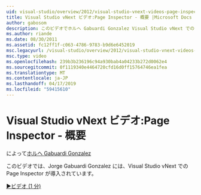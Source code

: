 ```yaml
---
uid: visual-studio/overview/2012/visual-studio-vnext-videos-page-inspector-introduction
title: Visual Studio vNext ビデオ:Page Inspector - 概要 |Microsoft Docs
author: gabosom
description: このビデオでホルヘ Gabuardi Gonzalez Visual Studio vNext での Page Inspector が導入されています
ms.author: riande
ms.date: 08/30/2011
ms.assetid: fc12ff1f-c063-4786-9783-b9d6e6452019
msc.legacyurl: /visual-studio/overview/2012/visual-studio-vnext-videos-page-inspector-introduction
msc.type: video
ms.openlocfilehash: 239b3b236196c94a930bab4a04233b272d0062e4
ms.sourcegitcommit: 0f1119340e4464720cfd16d0ff15764746ea1fea
ms.translationtype: MT
ms.contentlocale: ja-JP
ms.lasthandoff: 04/17/2019
ms.locfileid: "59415610"
---
```

# <a name="visual-studio-vnext-videos-page-inspector---introduction"></a>Visual Studio vNext ビデオ:Page Inspector - 概要

によって[ホルヘ Gabuardi Gonzalez](https://github.com/gabosom)

このビデオでは、Jorge Gabuardi Gonzalez には、Visual Studio vNext での Page Inspector が導入されています。

[&#9654;ビデオ (1 分)](https://channel9.msdn.com/Blogs/ASP-NET-Site-Videos/visual-studio-vnext-videos-page-inspector-introduction)
